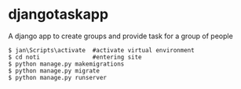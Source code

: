 # djangotaskapp
A django app to create groups and provide task for a group of people

`$ jan\Scripts\activate  #activate virtual environment`  
`$ cd noti               #entering site`  
`$ python manage.py makemigrations `  
`$ python manage.py migrate`  
`$ python manage.py runserver`
